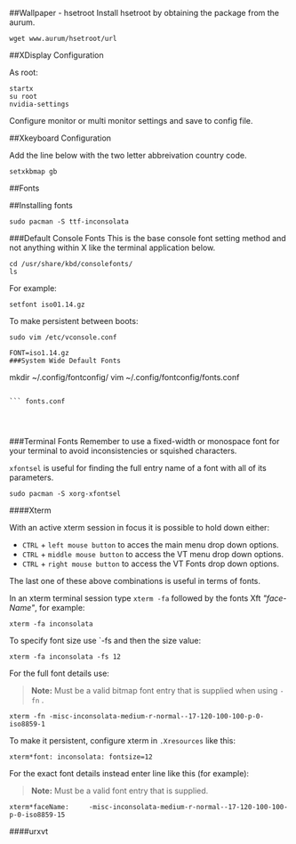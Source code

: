 
##Wallpaper - hsetroot
Install hsetroot by obtaining the package from the aurum.

```
wget www.aurum/hsetroot/url
```

##XDisplay Configuration

As root:

```
startx
su root
nvidia-settings
```

Configure monitor or multi monitor settings and save to config file.

##Xkeyboard Configuration

Add the line below with the two letter abbreivation country code. 

```.xintrc
setxkbmap gb
```

##Fonts

##Installing fonts

```
sudo pacman -S ttf-inconsolata
```

###Default Console Fonts
This is the base console font setting method and not anything within X like the terminal application below.

```
cd /usr/share/kbd/consolefonts/
ls
```

For example:

```
setfont iso01.14.gz
``` 
To make persistent between boots:

```
sudo vim /etc/vconsole.conf
```

```
FONT=iso1.14.gz
###System Wide Default Fonts

```
mkdir ~/.config/fontconfig/
vim ~/.config/fontconfig/fonts.conf
```

``` fonts.conf




```

###Terminal Fonts
Remember to use a fixed-width or monospace font for your terminal to avoid inconsistencies or squished characters.

`xfontsel` is useful for finding the full entry name of a font with all of its parameters.

```
sudo pacman -S xorg-xfontsel
```

####Xterm

With an active xterm session in focus it is possible to hold down either:

* `CTRL` + `left mouse button` to acces the main menu drop down options.
* `CTRL` + `middle mouse button` to access the VT menu drop down options.
* `CTRL` + `right mouse button` to access the VT Fonts drop down options. 

The last one of these above combinations is useful in terms of fonts.

In an xterm terminal session type `xterm -fa` followed by the fonts Xft *"face-Name"*, for example:

``` 
xterm -fa inconsolata 
```

To specify font size use `-fs and then the size value:

```
xterm -fa inconsolata -fs 12
```

For the full font details use:

>**Note:** Must be a valid bitmap font entry that is supplied when using `-fn` .

```
xterm -fn -misc-inconsolata-medium-r-normal--17-120-100-100-p-0-iso8859-1
```

To make it persistent, configure xterm in `.Xresources` like this:

``` .Xresources
xterm*font:	inconsolata: fontsize=12
```

For the exact font details instead enter line like this (for example):

>**Note:** Must be a valid font entry that is supplied.

```
xterm*faceName:		-misc-inconsolata-medium-r-normal--17-120-100-100-p-0-iso8859-15
```

####urxvt

``` .Xresources

```
